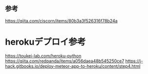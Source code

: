## 参考

https://qiita.com/ciscorn/items/80b3a3f526316f78b24a

# herokuデプロイ参考
https://toukei-lab.com/heroku-python
https://qiita.com/redpanda/items/a056daea48b545250ce7
https://j-hack.gitbooks.io/deploy-meteor-app-to-heroku/content/step4.html